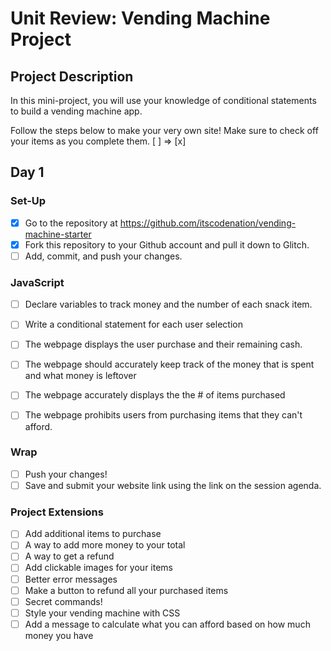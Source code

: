 # Unit Review: Vending Machine Project

## Project Description
In this mini-project, you will use your knowledge of conditional statements to build a vending machine app.

Follow the steps below to make your very own site! 
Make sure to check off your items as you complete them. [ ] => [x]

## Day 1

### Set-Up
- [x] Go to the repository at https://github.com/itscodenation/vending-machine-starter
- [x] Fork this repository to your Github account and pull it down to Glitch.
- [ ] Add, commit, and push your changes.

### JavaScript
- [ ] Declare variables to track money and the number of each snack item.
- [ ] Write a conditional statement for each user selection
- [ ] The webpage displays the user purchase and their remaining cash.
- [ ] The webpage should accurately keep track of the money that is spent and what money is leftover
- [ ] The webpage accurately displays the the # of items purchased
- [ ] The webpage prohibits users from purchasing items that they can't afford.


### Wrap
- [ ] Push your changes!
- [ ] Save and submit your website link using the link on the session agenda.

### Project Extensions
- [ ] Add additional items to purchase
- [ ] A way to add more money to your total
- [ ] A way to get a refund
- [ ] Add clickable images for your items
- [ ] Better error messages
- [ ] Make a button to refund all your purchased items
- [ ] Secret commands!
- [ ] Style your vending machine with CSS
- [ ] Add a message to calculate what you can afford based on how much money you have
